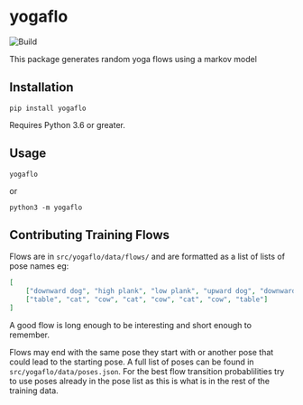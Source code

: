 # yogaflo

![Build](https://github.com/strawberry-jam-cabal/yogaflo/workflows/Build/badge.svg)

This package generates random yoga flows using a markov model

## Installation

```
pip install yogaflo
```
Requires Python 3.6 or greater.


## Usage

```
yogaflo
```

or

```
python3 -m yogaflo
```


## Contributing Training Flows

Flows are in `src/yogaflo/data/flows/` and are formatted as a list of lists of pose names eg:
```json
[
    ["downward dog", "high plank", "low plank", "upward dog", "downward dog"],
    ["table", "cat", "cow", "cat", "cow", "cat", "cow", "table"]
]
```

A good flow is long enough to be interesting and short enough to remember.

Flows may end with the same pose they start with or another pose that could lead to the starting pose. A full list of poses can be found in `src/yogaflo/data/poses.json`. For the best flow transition probablilities try to use poses already in the pose list as this is what is in the rest of the training data.
